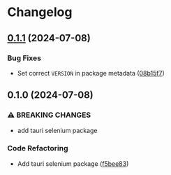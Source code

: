 # Changelog

## [0.1.1](https://github.com/bukowa/tauri-e2e/compare/@tauri-e2e/selenium-v0.1.0...@tauri-e2e/selenium-v0.1.1) (2024-07-08)


### Bug Fixes

* Set correct `VERSION` in package metadata ([08b15f7](https://github.com/bukowa/tauri-e2e/commit/08b15f71e591049e00f8b052a89cfca18b30aed3))

## 0.1.0 (2024-07-08)


### ⚠ BREAKING CHANGES

* add tauri selenium package

### Code Refactoring

* Add tauri selenium package ([f5bee83](https://github.com/bukowa/tauri-e2e/commit/f5bee830d06a3c43a68c8a2e077c85bbf27257c0))
